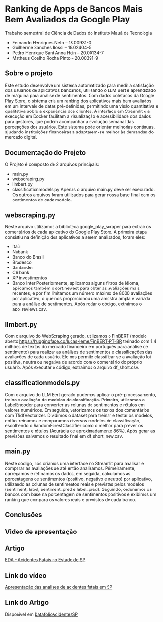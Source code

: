 # Ranking de Apps de Bancos Mais Bem Avaliados da Google Play
Trabalho semestral de Ciência de Dados do Instituto Mauá de Tecnologia
- Fernando Henriques Neto – 18.00931-0
- Guilherme Sanches Rossi – 19.02404-5
- Pedro Henrique Sant Anna Hein – 20.00134-7
- Matheus Coelho Rocha Pinto – 20.00391-9
## Sobre o projeto
Este estudo desenvolve um sistema automatizado para medir a satisfação dos usuários de aplicativos bancários, utilizando o LLM Bert e aprendizado de máquina para análise de sentimentos. Com dados coletados da Google Play Store, o sistema cria um ranking dos aplicativos mais bem avaliados em um intervalo de datas pré-definidas, permitindo uma visão quantitativa e qualitativa sobre a experiência dos clientes. A interface em Streamlit e a execução em Docker facilitam a visualização e acessibilidade dos dados para gestores, que podem acompanhar a evolução semanal das percepções dos usuários. Este sistema pode orientar melhorias contínuas, ajudando instituições financeiras a adaptarem-se melhor às demandas do mercado digital.
## Documentação do Projeto
O Projeto é composto de 2 arquivos principais:
- main.py
- webscraping.py
- llmbert.py
- classificationmodels.py
Apenas o arquivo main.py deve ser executado. Os outros arquivos foram utilizados para gerar nossa base final com os sentimentos de cada modelo.
## webscraping.py
Neste arquivo utilizamos a biblioteca google_play_scraper para extrair os comentários de cada aplicativo do Google Play Store. A primeira etapa consistiu na definição dos aplicativos a serem analisados, foram eles: 
- Itaú
- Nubank
- Banco do Brasil
- Bradesco
- Santander
- C6 bank
- XP investimentos
- Banco Inter
Posteriormente, aplicamos alguns filtros de idioma, aplicamos também o sort.newest para obter as avaliações mais recentes, e por fim limitamos um número máximo de 8000 avaliações por aplicativo, o que nos proporcionou uma amostra ampla e variada para a análise de sentimentos.
Após rodar o código, extraimos o app_reviews.csv.
## llmbert.py
Com o arquivo do WebScraping gerado, utilizamos o FinBERT (modelo aberto https://huggingface.co/lucas-leme/FinBERT-PT-BR treinado com 1.4 milhões de textos do mercado financeiro em português para análise de sentimento) para realizar as análises de sentimentos e classificações das avaliações de cada usuário. Ele nos permite classificar se a avaliação foi positiva, neutra ou negativa de acordo com o comentário do próprio usuário. 
Após executar o código, extraimos o arquivo df_short.csv.
## classificationmodels.py
Com o arquivo do LLM Bert gerado pudemos aplicar o pré-processamento, treino e avaliação de modelos de classificação. Primeiro, utilizamos o LabelEncoder para converter as colunas de sentimentos e rótulos em valores numéricos. Em seguida, vetorizamos os textos dos comentários com TfidfVectorizer. Dividimos o dataset para treinar e testar os modelos, então treinamos e comparamos diversos modelos de classificação, escolhendo o RandomForestClassifier como o melhor para prever os sentimentos e rótulos (Acurácia de aproximadamente 86%). Após gerar as previsões salvamos o resultado final em df_short_new.csv.
## main.py
Neste código, nós criamos uma interface no Streamlit para analisar e comparar as avaliações ue até então analisamos. Primeiramente, carregamos e refinamos os dados, em seguida, calculamos as porcentagens de sentimentos (positivo, negativo e neutro) por aplicativo, utilizando as colunas de sentimentos reais e previstas pelos modelos (sentiment, label, sentiment_pred e label_pred). Seguindo, ordenamos os bancos com base na porcentagem de sentimentos positivos e exibimos um ranking que compara os valores reais e previstos de cada banco.
## Conclusões
## Video de apresentação

## Artigo
[EDA - Acidentes Fatais no Estado de SP](https://colab.research.google.com/drive/1eBFmKLC0u8m2B3IMQ4IEhNE0mwFQGg6H?usp=sharing)
## Link do vídeo
[Apresentação das analises de acidentes fatais em SP](https://youtu.be/pRjwdAtl5Ks)
## Link do Artigo
Disponível em [DatafolioAcidentesSP](https://github.com/PedroHein/ECM-514_EDA_AcidentesSP/blob/main/Datafolio_AcidentesFataisSP.pdf)
